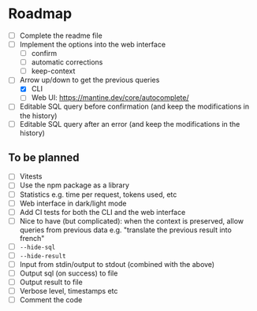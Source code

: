 # Roadmap

-   [ ] Complete the readme file
-   [ ] Implement the options into the web interface
    -   [ ] confirm
    -   [ ] automatic corrections
    -   [ ] keep-context
-   [ ] Arrow up/down to get the previous queries
    -   [x] CLI
    -   [ ] Web UI: https://mantine.dev/core/autocomplete/
-   [ ] Editable SQL query before confirmation (and keep the modifications in the history)
-   [ ] Editable SQL query after an error (and keep the modifications in the history)

## To be planned

-   [ ] Vitests
-   [ ] Use the npm package as a library
-   [ ] Statistics e.g. time per request, tokens used, etc
-   [ ] Web interface in dark/light mode
-   [ ] Add CI tests for both the CLI and the web interface
-   [ ] Nice to have (but complicated): when the context is preserved, allow queries from previous data e.g. "translate the previous result into french"
-   [ ] `--hide-sql`
-   [ ] `--hide-result`
-   [ ] Input from stdin/output to stdout (combined with the above)
-   [ ] Output sql (on success) to file
-   [ ] Output result to file
-   [ ] Verbose level, timestamps etc
-   [ ] Comment the code
